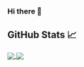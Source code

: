 ### Hi there 👋

<!--
**wldevproject/wldevproject** is a ✨ _special_ ✨ repository because its `README.md` (this file) appears on your GitHub profile.

Here are some ideas to get you started:

- 🔭 I’m currently working on ...
- 🌱 I’m currently learning ...
- 👯 I’m looking to collaborate on ...
- 🤔 I’m looking for help with ...
- 💬 Ask me about ...
- 📫 How to reach me: ...
- 😄 Pronouns: ...
- ⚡ Fun fact: ...
-->


## GitHub Stats 📈 
<a href="https://github.com/wldevproject">
  <img align="center" src="https://github-readme-stats.vercel.app/api?username=wldevproject&show_icons=true&line_height=27&count_private=true&title_color=ffffff&text_color=c9cacc&icon_color=2bbc8a&bg_color=1d1f21"/>
</a>
<a href="https://github.com/wldevproject">
  <img align="center" src="https://github-readme-stats.vercel.app/api/top-langs/?username=wldevproject&hide=html,tex&title_color=ffffff&text_color=c9cacc&icon_color=2bbc8a&bg_color=1d1f21" />
</a>
